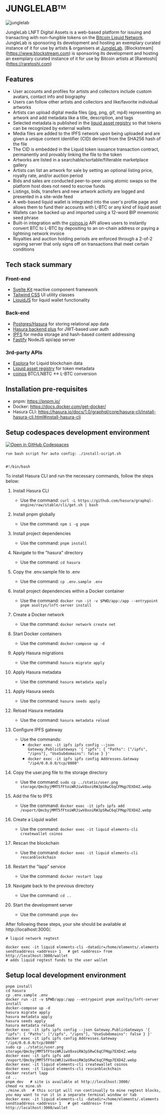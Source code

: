 # JUNGLELABᵀᴹ
![junglelab ](https://junglelab.io/logo-default.svg)

JungleLab LNFT Digital Assets is a web-based platform for issuing and transacting with non-fungible tokens on the [Bitcoin Liquid Network](https://blockstream.com/liquid/). JungleLab is sponsoring its development and hosting an exemplary curated instance of it for use by artists & organisers at [JungleLab](https://junglelab.io).
[Blockstream] (https://www.blockstream.com) is sponsoring its development and hosting an exemplary curated instance of it for use by Bitcoin artists at [Raretoshi] (https://raretoshi.com)

## Features

- User accounts and profiles for artists and collectors include custom avatars, contact info and biography
- Users can follow other artists and collectors and like/favorite individual artworks
- Artists can upload digital media files (jpg, png, gif, mp4) representing an artwork and add metadata like a title, description, and tags
- Selected metadata is published in the [liquid asset registry](https://docs.blockstream.com/liquid/developer-guide/proof-of-issuance.html) so that tokens can be recognized by external wallets
- Media files are added to the IPFS network upon being uploaded and are given a unique content identifier (CID) derived from the SHA256 hash of the file
- The CID is embedded in the Liquid token issuance transaction contract, permanently and provably linking the file to the token
- Artworks are listed in a searchable/sortable/filterable marketplace gallery
- Artists can list an artwork for sale by setting an optional listing price, royalty rate, and/or auction period
- Bids and sales are conducted peer-to-peer using atomic swaps so the platform host does not need to escrow funds
- Listings, bids, transfers and new artwork activity are logged and presented in a site-wide feed
- A web-based liquid wallet is integrated into the user's profile page and allows them to fund their accounts with L-BTC or any kind of liquid asset
- Wallets can be backed up and imported using a 12-word BIP mnemonic seed phrase
- Built-in integration with the [coinos.io](https://coinos.io) API allows users to instantly convert BTC to L-BTC by depositing to an on-chain address or paying a lightning network invoice
- Royalties and auction holding periods are enforced through a 2-of-2 signing server that only signs off on transactions that meet certain conditions

## Tech stack summary

### Front-end

- [Svelte Kit](https://github.com/sveltejs/kit) reactive component framework
- [Tailwind CSS](https://tailwindcss.com/) UI utility classes
- [LiquidJS](https://github.com/vulpemventures/liquidjs-lib) for liquid wallet functionality

### Back-end

- [Postgres/Hasura](https://hasura.io) for storing relational app data
- [Hasura backend plus](https://github.com/nhost/hasura-backend-plus) for JWT-based user auth
- [IPFS](https://ipfs.io) for media storage and hash-based content addressing
- [Fastify](https://www.fastify.io/) NodeJS api/app server

### 3rd-party APIs

- [Esplora](https://github.com/Blockstream/esplora/blob/master/API.md) for Liquid blockchain data
- [Liquid asset registry](https://docs.blockstream.com/liquid/developer-guide/proof-of-issuance.html) for token metadata
- [coinos](https://coinos.io/) BTC/LNBTC <-> L-BTC conversion



## Installation pre-requisites

- pnpm: https://pnpm.io/
- Docker: https://docs.docker.com/get-docker/
- Hasura CLI: https://hasura.io/docs/1.0/graphql/core/hasura-cli/install-hasura-cli.html#install-hasura-cli

## Setup codespaces development environment

[![Open in GitHub Codespaces](https://github.com/codespaces/badge.svg)](https://github.com/codespaces/new?hide_repo_select=true&ref=prod&repo=454790151)
    
    run bash script for auto config: ./install-script.sh

    
    #!/bin/bash


To install Hasura CLI and run the necessary commands, follow the steps below:

1. Install Hasura CLI
   - Use the command: `curl -L https://github.com/hasura/graphql-engine/raw/stable/cli/get.sh | bash`

2. Install pnpm globally
   - Use the command: `npm i -g pnpm`

3. Install project dependencies
   - Use the command: `pnpm install`

4. Navigate to the "hasura" directory
   - Use the command: `cd hasura`

5. Copy the .env.sample file to .env
   - Use the command: `cp .env.sample .env`

6. Install project dependencies within a Docker container
   - Use the command: `docker run -it -v $PWD/app:/app --entrypoint pnpm asoltys/lnft-server install`

7. Create a Docker network
   - Use the command: `docker network create net`

8. Start Docker containers
   - Use the command: `docker-compose up -d`

9. Apply Hasura migrations
   - Use the command: `hasura migrate apply`

10. Apply Hasura metadata
    - Use the command: `hasura metadata apply`

11. Apply Hasura seeds
    - Use the command: `hasura seeds apply`

12. Reload Hasura metadata
    - Use the command: `hasura metadata reload`

13. Configure IPFS gateway
    - Use the commands:
      - `docker exec -it ipfs ipfs config --json Gateway.PublicGateways '{ "ipfs": { "Paths": ["/ipfs", "/ipns"], "UseSubdomains": false } }'`
      - `docker exec -it ipfs ipfs config Addresses.Gateway "/ip4/0.0.0.0/tcp/8080"`

14. Copy the user.png file to the storage directory
    - Use the command: `sudo cp ../static/user.png storage/QmcbyjMMT5fFtoiWRJiwV8xoiRWJpSRwC6qCFMqp7EXD4Z.webp`

15. Add the file to IPFS
    - Use the command: `docker exec -it ipfs ipfs add /export/QmcbyjMMT5fFtoiWRJiwV8xoiRWJpSRwC6qCFMqp7EXD4Z.webp`

16. Create a Liquid wallet
    - Use the command: `docker exec -it liquid elements-cli createwallet coinos`

17. Rescan the blockchain
    - Use the command: `docker exec -it liquid elements-cli rescanblockchain`

18. Restart the "lapp" service
    - Use the command: `docker restart lapp`

19. Navigate back to the previous directory
    - Use the command: `cd ..`

20. Start the development server
    - Use the command: `pnpm dev`

After following these steps, your site should be available at http://localhost:3000/.
    
    # liquid network regtest
    
    docker exec -it liquid elements-cli -datadir=/home/elements/.elements sendtoaddress <address> 1   # get <address> from http://localhost:3000/wallet
    # adds liquid regtest funds to the user wallet

## Setup local development environment

    pnpm install
    cd hasura
    cp .env.sample .env
    docker run -it -v $PWD/app:/app --entrypoint pnpm asoltys/lnft-server install
    docker-compose up -d
    hasura migrate apply
    hasura metadata apply
    hasura seeds apply
    hasura metadata reload
    docker exec -it ipfs ipfs config --json Gateway.PublicGateways '{ "ipfs": { "Paths": ["/ipfs", "/ipns"], "UseSubdomains": false } }'
    docker exec -it ipfs ipfs config Addresses.Gateway "/ip4/0.0.0.0/tcp/8080"
    sudo cp ../static/user.png storage/QmcbyjMMT5fFtoiWRJiwV8xoiRWJpSRwC6qCFMqp7EXD4Z.webp
    docker exec -it ipfs ipfs add /export/QmcbyjMMT5fFtoiWRJiwV8xoiRWJpSRwC6qCFMqp7EXD4Z.webp
    docker exec -it liquid elements-cli createwallet coinos
    docker exec -it liquid elements-cli rescanblockchain
    docker restart lapp
    cd ..
    pnpm dev   # site is available at http://localhost:3000/
    chmod +x mine.sh
    ./mine.sh   # this script will run continually to mine regtest blocks, you may want to run it in a separate terminal window or tab
    docker exec -it liquid elements-cli -datadir=/home/elements/.elements sendtoaddress <address> 1   # get <address> from http://localhost:3000/wallet
